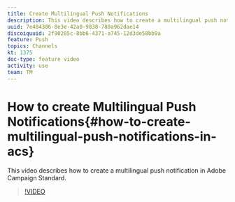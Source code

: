 ```yaml
---
title: Create Multilingual Push Notifications
description: This video describes how to create a multilingual push notification in Adobe Campaign Standard (ACS). 
uuid: 7e484386-8e3e-42a0-9838-780a962dae14
discoiquuid: 2f90285c-8bb6-4371-a745-12d3de58bb9a
feature: Push
topics: Channels
kt: 1375
doc-type: feature video
activity: use
team: TM
---
```


# How to create Multilingual Push Notifications{#how-to-create-multilingual-push-notifications-in-acs}

This video describes how to create a multilingual push notification in Adobe Campaign Standard. 
>[!VIDEO](https://video.tv.adobe.com/v/23304?quality=12)
